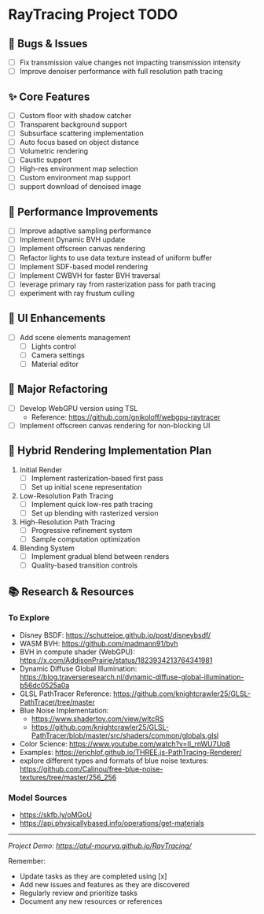 RayTracing Project TODO
=======================

🐛 Bugs & Issues
----------------

-   [ ]  Fix transmission value changes not impacting transmission intensity
-   [ ]  Improve denoiser performance with full resolution path tracing

✨ Core Features
---------------

-   [ ]  Custom floor with shadow catcher
-   [ ]  Transparent background support
-   [ ]  Subsurface scattering implementation
-   [ ]  Auto focus based on object distance
-   [ ]  Volumetric rendering
-   [ ]  Caustic support
-   [ ]  High-res environment map selection
-   [ ]  Custom environment map support
-   [ ]  support download of denoised image

🔧 Performance Improvements
---------------------------

-   [ ]  Improve adaptive sampling performance
-   [ ]  Implement Dynamic BVH update
-   [ ]  Implement offscreen canvas rendering
-   [ ]  Refactor lights to use data texture instead of uniform buffer
-   [ ]  Implement SDF-based model rendering
-   [ ]  Implement CWBVH for faster BVH traversal
-   [ ]  leverage primary ray from rasterization pass for path tracing
-   [ ]  experiment with ray frustum culling

🎨 UI Enhancements
------------------

-   [ ]  Add scene elements management
    -   [ ]  Lights control
    -   [ ]  Camera settings
    -   [ ]  Material editor

🔄 Major Refactoring
--------------------

-   [ ]  Develop WebGPU version using TSL
    -   Reference: <https://github.com/gnikoloff/webgpu-raytracer>
-   [ ]  Implement offscreen canvas rendering for non-blocking UI

🚀 Hybrid Rendering Implementation Plan
---------------------------------------

1.  Initial Render
    -   [ ]  Implement rasterization-based first pass
    -   [ ]  Set up initial scene representation
2.  Low-Resolution Path Tracing
    -   [ ]  Implement quick low-res path tracing
    -   [ ]  Set up blending with rasterized version
3.  High-Resolution Path Tracing
    -   [ ]  Progressive refinement system
    -   [ ]  Sample computation optimization
4.  Blending System
    -   [ ]  Implement gradual blend between renders
    -   [ ]  Quality-based transition controls

📚 Research & Resources
-----------------------

### To Explore

-   Disney BSDF: <https://schuttejoe.github.io/post/disneybsdf/>
-   WASM BVH: <https://github.com/madmann91/bvh>
-   BVH in compute shader (WebGPU): <https://x.com/AddisonPrairie/status/1823934213764341981>
-   Dynamic Diffuse Global Illumination: <https://blog.traverseresearch.nl/dynamic-diffuse-global-illumination-b56dc0525a0a>
-   GLSL PathTracer Reference: <https://github.com/knightcrawler25/GLSL-PathTracer/tree/master>
-   Blue Noise Implementation:
    -   <https://www.shadertoy.com/view/wltcRS>
    -   <https://github.com/knightcrawler25/GLSL-PathTracer/blob/master/src/shaders/common/globals.glsl>
-   Color Science: <https://www.youtube.com/watch?v=II_rnWU7Uq8>
-   Examples: https://erichlof.github.io/THREE.js-PathTracing-Renderer/
-   explore different types and formats of blue noise textures: https://github.com/Calinou/free-blue-noise-textures/tree/master/256_256

### Model Sources

-   <https://skfb.ly/oMGoU>
-   <https://api.physicallybased.info/operations/get-materials>

* * * * *

*Project Demo: <https://atul-mourya.github.io/RayTracing/>*

Remember:

-   Update tasks as they are completed using [x]
-   Add new issues and features as they are discovered
-   Regularly review and prioritize tasks
-   Document any new resources or references